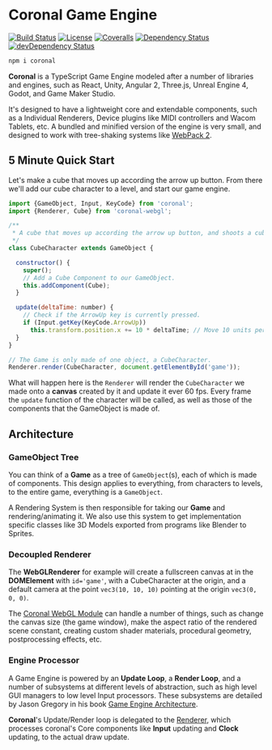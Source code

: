 <!--![Coronal Cover](docs/cover.svg)-->

# Coronal Game Engine

[![Build Status](https://api.travis-ci.org/alaingalvan/coronal.svg)](https://travis-ci.org/alaingalvan/coronal) [![License](http://img.shields.io/:license-mit-blue.svg)](http://mit-license.org) [![Coveralls](https://coveralls.io/repos/github/alaingalvan/coronal/badge.svg?branch=master)](https://coveralls.io/github/alaingalvan/coronal)  [![Dependency Status](https://david-dm.org/alaingalvan/coronal.svg)](https://david-dm.org/alaingalvan/coronal) [![devDependency Status](https://david-dm.org/alaingalvan/coronal/dev-status.svg)](https://david-dm.org/alaingalvan/coronal#info=devDependencies)

```bash
npm i coronal
```

**Coronal** is a TypeScript Game Engine modeled after a number of libraries and engines, such as React, Unity, Angular 2, Three.js, Unreal Engine 4, Godot, and Game Maker Studio.

It's designed to have a lightweight core and extendable components, such as a Individual Renderers, Device plugins like MIDI controllers and Wacom Tablets, etc. A bundled and minified version of the engine is very small, and designed to work with tree-shaking systems like [WebPack 2](https://github.com/webpack/webpack/issues/1433).

<!-- * [Versions - Currently @ 1.0.0](https://github.com/alaingalvan/coronal/versions)
* [Documentation](docs/readme.md)
* [Donations](https://alain.xyz/donate) -->

## 5 Minute Quick Start

Let's make a cube that moves up according the arrow up button. From there we'll add our cube character to a level, and start our game engine.

```javascript
import {GameObject, Input, KeyCode} from 'coronal';
import {Renderer, Cube} from 'coronal-webgl';

/**
 * A cube that moves up according the arrow up button, and shoots a cube.
 */
class CubeCharacter extends GameObject {

  constructor() {
    super();
    // Add a Cube Component to our GameObject.
    this.addComponent(Cube);
  }

  update(deltaTime: number) {    
    // Check if the ArrowUp key is currently pressed.
    if (Input.getKey(KeyCode.ArrowUp))
      this.transform.position.x += 10 * deltaTime; // Move 10 units per second
  }
}

// The Game is only made of one object, a CubeCharacter.
Renderer.render(CubeCharacter, document.getElementById('game'));
```

What will happen here is the `Renderer` will render the `CubeCharacter` we made onto a **canvas** created by it and update it ever 60 fps. Every frame the `update` function of the character will be called, as well as those of the components that the GameObject is made of.

<!-- If you want to go further, follow some of the tutorial examples in the docs. These tutorials are in reality full games, so you get to see the full picture!

#### Easy

- [Anaconda - Snake Clone]()
- [Blitz - 1984 Clone]()

#### Intermediate

- [PXWars - Top Down Shooter]()
- [SoundStrike - MIDI Piano Practice]()

#### Challenging

- [Beast - Monster RPG]()
- [Ora - 2D Platformer]()
- [Caliber - Online Shooter]() -->

## Architecture

<!-- ![Game Tree](docs/img/gametree.svg) -->

### GameObject Tree

You can think of a **Game** as a tree of `GameObject`(s), each of which is made of components. This design applies to everything, from characters to levels, to the entire game, everything is a `GameObject`.

A Rendering System is then responsible for taking our **Game** and rendering/animating it. We also use this system to get implementation specific classes like 3D Models exported from programs like Blender to Sprites.

### Decoupled Renderer

<!-- ![Renderer Diagram](docs/img/renderer.svg) -->

The **WebGLRenderer** for example will create a fullscreen canvas at in the **DOMElement** with `id='game'`, with a CubeCharacter at the origin, and a default camera at the point `vec3(10, 10, 10)` pointing at the origin `vec3(0, 0, 0)`.

The [Coronal WebGL Module](https://github.com/alaingalvan/coronal-webgl) can handle a number of things, such as change the canvas size (the game window), make the aspect ratio of the rendered scene constant, creating custom shader materials, procedural geometry, postprocessing effects, etc.  

### Engine Processor

A Game Engine is powered by an **Update Loop**, a **Render Loop**, and a number of subsystems at different levels of abstraction, such as high level GUI managers to low level Input processors. These subsystems are detailed by Jason Gregory in his book [Game Engine Architecture](https://books.google.com/books?id=MCQbBAAAQBAJ&lpg=PP1&dq=page%2033%20game%20engine%20architecture&pg=PA33#v=onepage&q=33&f=false).

**Coronal**'s Update/Render loop is delegated to the [Renderer](https://github.com/alaingalvan/coronal-webgl/blob/master/src/rendering/renderer.ts), which processes coronal's Core components like **Input** updating and **Clock** updating, to the actual draw update.
